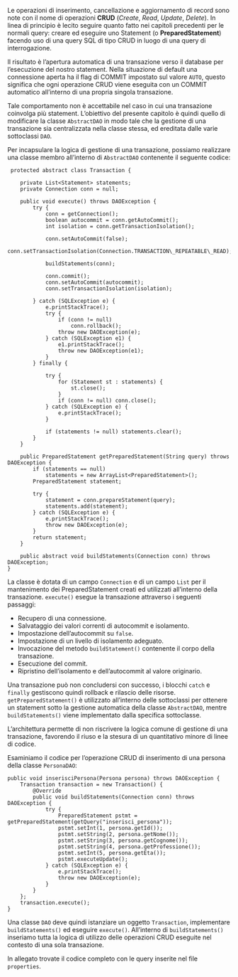 Le operazioni di inserimento, cancellazione e aggiornamento di record sono note con il nome di operazioni **CRUD** (_Create_, _Read_, _Update_, _Delete_). In linea di principio è lecito seguire quanto fatto nei capitoli precedenti per le normali query: creare ed eseguire uno Statement (o **PreparedStatement**) facendo uso di una query SQL di tipo CRUD in luogo di una query di interrogazione.

Il risultato è l’apertura automatica di una transazione verso il database per l’esecuzione del nostro statement. Nella situazione di default una connessione aperta ha il flag di COMMIT impostato sul valore `AUTO`, questo significa che ogni operazione CRUD viene eseguita con un COMMIT automatico all’interno di una propria singola transazione.

Tale comportamento non è accettabile nel caso in cui una transazione coinvolga più statement. L’obiettivo del presente capitolo è quindi quello di modificare la classe `AbstractDAO` in modo tale che la gestione di una transazione sia centralizzata nella classe stessa, ed ereditata dalle varie sottoclassi `DAO`.

Per incapsulare la logica di gestione di una transazione, possiamo realizzare una classe membro all’interno di `AbstractDAO` contenente il seguente codice:

     protected abstract class Transaction {

		private List<Statement> statements;
		private Connection conn = null;

		public void execute() throws DAOException {
			try {
				conn = getConnection();
				boolean autocommit = conn.getAutoCommit();
				int isolation = conn.getTransactionIsolation();
				
				conn.setAutoCommit(false);
				conn.setTransactionIsolation(Connection.TRANSACTION\_REPEATABLE\_READ);
				
				buildStatements(conn);

				conn.commit();
				conn.setAutoCommit(autocommit);
				conn.setTransactionIsolation(isolation);

			} catch (SQLException e) {
				e.printStackTrace();
				try {
					if (conn != null)
						conn.rollback();
					throw new DAOException(e);
				} catch (SQLException e1) {
					e1.printStackTrace();
					throw new DAOException(e1);
				}
			} finally {

				try {
					for (Statement st : statements) {
						st.close();
					}
					if (conn != null) conn.close();
				} catch (SQLException e) {
					e.printStackTrace();
				}

				if (statements != null) statements.clear();
			}
		}
		
		public PreparedStatement getPreparedStatement(String query) throws DAOException {
			if (statements == null)
				statements = new ArrayList<PreparedStatement>();
			PreparedStatement statement;

			try {
				statement = conn.prepareStatement(query);
				statements.add(statement);
			} catch (SQLException e) {
				e.printStackTrace();
				throw new DAOException(e);
			}
			return statement;
		}

		public abstract void buildStatements(Connection conn) throws DAOException;
	}
	

La classe è dotata di un campo `Connection` e di un campo `List` per il mantenimento dei PreparedStatement creati ed utilizzati all’interno della transazione. `execute()` esegue la transazione attraverso i seguenti passaggi:

*   Recupero di una connessione.
*   Salvataggio dei valori correnti di autocommit e isolamento.
*   Impostazione dell’autocommit su `false`.
*   Impostazione di un livello di isolamento adeguato.
*   Invocazione del metodo `buildStatement()` contenente il corpo della transazione.
*   Esecuzione del commit.
*   Ripristino dell’isolamento e dell’autocommit al valore originario.

Una transazione può non concludersi con successo, i blocchi `catch` e `finally` gestiscono quindi rollback e rilascio delle risorse. `getPreparedStatement()` è utilizzato all’interno delle sottoclassi per ottenere un statement sotto la gestione automatica della classe `AbstractDAO`, mentre `buildStatements()` viene implementato dalla specifica sottoclasse.

L’architettura permette di non riscrivere la logica comune di gestione di una transazione, favorendo il riuso e la stesura di un quantitativo minore di linee di codice.

Esaminiamo il codice per l’operazione CRUD di inserimento di una persona della classe `PersonaDAO`:

	public void inserisciPersona(Persona persona) throws DAOException {
		Transaction transaction = new Transaction() {
			@Override
			public void buildStatements(Connection conn) throws DAOException {
				try {
					PreparedStatement pstmt = getPreparedStatement(getQuery("inserisci_persona"));
					pstmt.setInt(1, persona.getId());
					pstmt.setString(2, persona.getNome());
					pstmt.setString(3, persona.getCognome());
					pstmt.setString(4, persona.getProfessione());
					pstmt.setInt(5, persona.getEta());
					pstmt.executeUpdate();
				} catch (SQLException e) {
					e.printStackTrace();
					throw new DAOException(e);
				}
			}
		};
		transaction.execute();
	}
	

Una classe `DAO` deve quindi istanziare un oggetto `Transaction`, implementare `buildStatements()` ed eseguire `execute()`. All’interno di `buildStatements()` inseriamo tutta la logica di utilizzo delle operazioni CRUD eseguite nel contesto di una sola transazione.

In allegato trovate il codice completo con le query inserite nel file `properties`.
